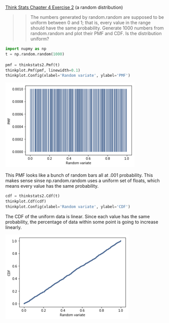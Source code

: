 [Think Stats Chapter 4 Exercise 2](http://greenteapress.com/thinkstats2/html/thinkstats2005.html#toc41) (a random distribution)

>> The numbers generated by random.random are supposed to be uniform between 0 and 1; that is, every value in the range should have the same probability.
Generate 1000 numbers from random.random and plot their PMF and CDF. Is the distribution uniform?

```python
import nupmy as np
t = np.random.random(1000)

pmf = thinkstats2.Pmf(t)
thinkplot.Pmf(pmf, linewidth=0.1)
thinkplot.Config(xlabel='Random variate', ylabel='PMF')
```
![pmf plot](plots/4_2PMF.png)

This PMF looks like a bunch of random bars all at .001 probability. This makes sense sinse np.random.random uses a uniform set of floats, which means every value has the same probability. 

```python
cdf = thinkstats2.Cdf(t)
thinkplot.Cdf(cdf)
thinkplot.Config(xlabel='Random variate', ylabel='CDF')
```
The CDF of the uniform data is linear. Since each value has the same probability, the percentage of data within some point is going to increase linearly.

![cdf plot](plots/4_2CDF.png)
